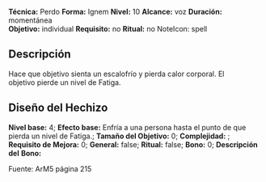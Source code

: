 
**Técnica:** Perdo
**Forma:** Ignem
**Nivel:** 10
**Alcance:** voz 
**Duración:** momentánea  
**Objetivo:** individual
**Requisito:** no
**Ritual:** no
NoteIcon: spell




## Descripción 
<p>Hace que objetivo sienta un escalofrío y pierda calor corporal. El objetivo pierde un nivel de Fatiga.</p>

## Diseño del Hechizo 

**Nivel base:** 4; **Efecto base:** Enfría a una persona hasta el punto de que pierda un nivel de Fatiga.;  **Tamaño del **Objetivo:**** 0; **Complejidad:** ; **Requisito de Mejora:** 0; **General:** false; **Ritual:** false; **Bono:** 0; **Descripción del** **Bono:** 

Fuente: ArM5 página 215